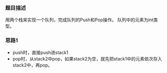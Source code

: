 ### 题目描述
用两个栈来实现一个队列，完成队列的Push和Pop操作。 队列中的元素为int类型。

### 思路1
- push时，直接push进stack1
- pop时，从stack2中pop，如果stack2为空，就先把stack1中的元素依次存入stack2中，再pop。
